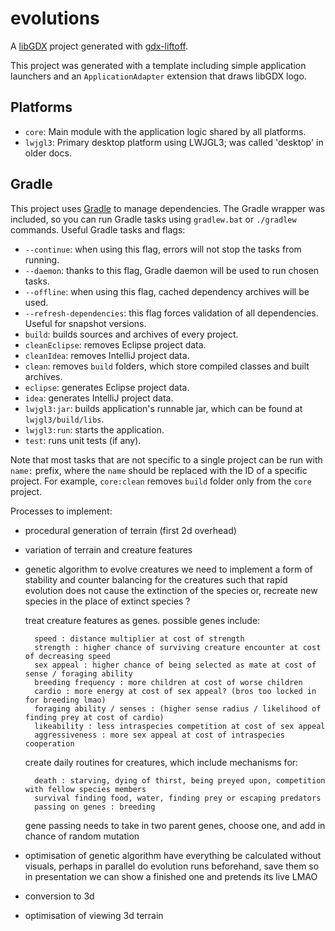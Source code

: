 # evolutions

A [libGDX](https://libgdx.com/) project generated with [gdx-liftoff](https://github.com/libgdx/gdx-liftoff).

This project was generated with a template including simple application launchers and an `ApplicationAdapter` extension that draws libGDX logo.

## Platforms

- `core`: Main module with the application logic shared by all platforms.
- `lwjgl3`: Primary desktop platform using LWJGL3; was called 'desktop' in older docs.

## Gradle

This project uses [Gradle](https://gradle.org/) to manage dependencies.
The Gradle wrapper was included, so you can run Gradle tasks using `gradlew.bat` or `./gradlew` commands.
Useful Gradle tasks and flags:

- `--continue`: when using this flag, errors will not stop the tasks from running.
- `--daemon`: thanks to this flag, Gradle daemon will be used to run chosen tasks.
- `--offline`: when using this flag, cached dependency archives will be used.
- `--refresh-dependencies`: this flag forces validation of all dependencies. Useful for snapshot versions.
- `build`: builds sources and archives of every project.
- `cleanEclipse`: removes Eclipse project data.
- `cleanIdea`: removes IntelliJ project data.
- `clean`: removes `build` folders, which store compiled classes and built archives.
- `eclipse`: generates Eclipse project data.
- `idea`: generates IntelliJ project data.
- `lwjgl3:jar`: builds application's runnable jar, which can be found at `lwjgl3/build/libs`.
- `lwjgl3:run`: starts the application.
- `test`: runs unit tests (if any).

Note that most tasks that are not specific to a single project can be run with `name:` prefix, where the `name` should be replaced with the ID of a specific project.
For example, `core:clean` removes `build` folder only from the `core` project.



Processes to implement: 
- procedural generation of terrain (first 2d overhead)





- variation of terrain and creature features
    




- genetic algorithm to evolve creatures
    we need to implement a form of stability and counter balancing for the creatures such that rapid evolution does not cause the extinction of the species
    or, recreate new species in the place of extinct species ?
    
    treat creature features as genes. possible genes include: 

        speed : distance multiplier at cost of strength
        strength : higher chance of surviving creature encounter at cost of decreasing speed
        sex appeal : higher chance of being selected as mate at cost of sense / foraging ability 
        breeding frequency : more children at cost of worse children
        cardio : more energy at cost of sex appeal? (bros too locked in for breeding lmao)
        foraging ability / senses : (higher sense radius / likelihood of finding prey at cost of cardio)
        likeability : less intraspecies competition at cost of sex appeal 
        aggressiveness : more sex appeal at cost of intraspecies cooperation
    
    create daily routines for creatures, which include mechanisms for:

        death : starving, dying of thirst, being preyed upon, competition with fellow species members
        survival finding food, water, finding prey or escaping predators
        passing on genes : breeding

    gene passing needs to take in two parent genes, choose one, and add in chance of random mutation 

- optimisation of genetic algorithm
    have everything be calculated without visuals, perhaps in parallel
    do evolution runs beforehand, save them so in presentation we can show a finished one and pretends its live LMAO



- conversion to 3d 







- optimisation of viewing 3d terrain
